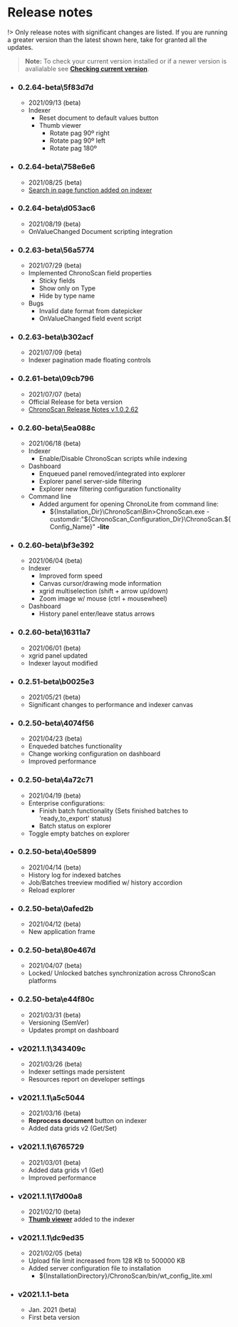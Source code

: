
# Release notes

!> Only release notes with significant changes are listed. If you are running a greater version than the latest shown here, take for granted all the updates.

> **Note:** To check your current version installed or if a newer version is avalialable see [**Checking current version**](./documentation/checking-current-version).


* ### 0.2.64-beta\5f83d7d
    * 2021/09/13 (beta)
    * Indexer
        * Reset document to default values button
        * Thumb viewer
            * Rotate pag 90º right
            * Rotate pag 90º left
            * Rotate pag 180º

* ### 0.2.64-beta\758e6e6
    * 2021/08/25 (beta)
    * <i class="mdi mdi-magnify"></i> [Search in page function added on indexer](./documentation/chronolite/indexer/image-viewer/controls-menu/index)

* ### 0.2.64-beta\d053ac6
    * 2021/08/19 (beta)
    * OnValueChanged Document scripting integration 

* ### 0.2.63-beta\56a5774
    * 2021/07/29 (beta)
    * Implemented ChronoScan field properties
        * <i class="mdi mdi-stamper"></i> Sticky fields
        * Show only on Type
        * Hide by type name
    * <i class="mdi mdi-bug"></i> Bugs
        * Invalid date format from datepicker 
        * OnValueChanged field event script

* ### 0.2.63-beta\b302acf
    * 2021/07/09 (beta)
    * Indexer pagination made floating controls

* ### 0.2.61-beta\09cb796
    * 2021/07/07 (beta)
    * Official Release for beta version
    * [ChronoScan Release Notes v.1.0.2.62](https://chronoscan.org/features_whats-new.asp)

* ### 0.2.60-beta\5ea088c
    * 2021/06/18 (beta)
    * Indexer
        * Enable/Disable ChronoScan scripts while indexing
    * Dashboard
        * Enqueued panel removed/integrated into explorer
        * Explorer panel server-side filtering
        * Explorer new filtering configuration functionality
    * Command line
        * Added argument for opening ChronoLite from command line:  
            * ${Installation_Dir}\ChronoScan\Bin>ChronoScan.exe -customdir:"${ChronoScan_Configuration_Dir}\ChronoScan.${Config_Name}" **-lite** 

* ### 0.2.60-beta\bf3e392
    * 2021/06/04 (beta)
    * Indexer
        * Improved form speed
        * Canvas cursor/drawing mode information
        * xgrid multiselection (shift + arrow up/down)
        * Zoom image w/ mouse (ctrl + mousewheel)
    * Dashboard
        * History panel enter/leave status arrows

* ### 0.2.60-beta\16311a7
    * 2021/06/01 (beta)
    * xgrid panel updated
    * Indexer layout modified

* ### 0.2.51-beta\b0025e3
    * 2021/05/21 (beta)
    * Significant changes to performance and indexer canvas

* ### 0.2.50-beta\4074f56
    * 2021/04/23 (beta)
    * Enqueded batches functionality
    * Change working configuration on dashboard
    * Improved performance

* ### 0.2.50-beta\4a72c71
    * 2021/04/19 (beta)
    * Enterprise configurations: 
        * Finish batch functionality (Sets finished batches to 'ready_to_export' status)
        * Batch status on explorer
    * Toggle empty batches on explorer

* ### 0.2.50-beta\40e5899
    * 2021/04/14 (beta)
    * History log for indexed batches
    * Job/Batches treeview modified w/ history accordion
    * Reload explorer

* ### 0.2.50-beta\0afed2b
    * 2021/04/12 (beta)
    * New application frame

* ### 0.2.50-beta\80e467d
    * 2021/04/07 (beta)
    * <i class="mdi mdi-lock"></i> Locked/ Unlocked batches synchronization across ChronoScan platforms

* ### 0.2.50-beta\e44f80c
    * 2021/03/31 (beta)
    * Versioning (SemVer)
    * Updates prompt on dashboard

* ### v2021.1.1\343409c
    * 2021/03/26 (beta)
    * Indexer settings made persistent
    * Resources report on developer settings

* ### v2021.1.1\a5c5044
    * 2021/03/16 (beta)
    * <i class="mdi mdi-flash"></i> **Reprocess document** button on indexer
    * <i class="mdi mdi-grid"></i> Added data grids v2 (Get/Set)

* ### v2021.1.1\6765729
    * 2021/03/01 (beta)
    * <i class="mdi mdi-grid"></i> Added data grids v1 (Get) 
    * Improved performance

* ### v2021.1.1\17d00a8
    * 2021/02/10 (beta)
    * <i class="mdi mdi-image-multiple-outline"></i> [**Thumb viewer**](./documentation/chronolite/indexer/thumb-viewer/index) added to the indexer

* ### v2021.1.1\dc9ed35
    * 2021/02/05 (beta)
    * Upload file limit increased from 128 KB to 500000 KB
    * Added server configuration file to installation
        * ${InstallationDirectory}/ChronoScan/bin/wt_config_lite.xml

* ### v2021.1.1-beta
    * Jan. 2021 (beta)  
    * First beta version